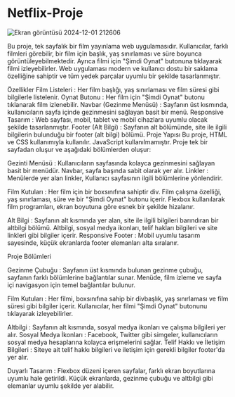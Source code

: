 # Netflix-Proje

![Ekran görüntüsü 2024-12-01 212606](https://github.com/user-attachments/assets/fa9043f0-3978-42c9-aaf8-fd160e4e4780)

Bu proje, tek sayfalık bir film yayınlama web uygulamasıdır. Kullanıcılar, farklı filmleri görebilir, bir film için başlık, yaş sınırlaması ve süre boyunca görüntüleyebilmektedir. Ayrıca filmi için "Şimdi Oynat" butonuna tıklayarak filmi izleyebilirler. Web uygulaması modern ve kullanıcı dostu bir saklama özelliğine sahiptir ve tüm yedek parçalar uyumlu bir şekilde tasarlanmıştır.

Özellikler
Film Listeleri : Her film başlığı, yaş sınırlaması ve film süresi gibi bilgilerle listelenir.
Oynat Butonu : Her film için "Şimdi Oynat" butonu tıklanarak film izlenebilir.
Navbar (Gezinme Menüsü) : Sayfanın üst kısmında, kullanıcıların sayfa içinde gezinmesini sağlayan basit bir menü.
Responsive Tasarım : Web sayfası, mobil, tablet ve mobil cihazlara uyumlu olacak şekilde tasarlanmıştır.
Footer (Alt Bilgi) : Sayfanın alt bölümünde, site ile ilgili bilgilerin bulunduğu bir footer (alt bilgi) bölümü.
Proje Yapısı
Bu proje, HTML ve CSS kullanımıyla kullanılır. JavaScript kullanılmamıştır. Proje tek bir sayfadan oluşur ve aşağıdaki bölümlerden oluşur:

Gezinti Menüsü :
Kullanıcıların sayfasında kolayca gezinmesini sağlayan basit bir menüdür.
Navbar, sayfa başında sabit olarak yer alır.
Linkler : Menülerde yer alan linkler, Kullanıcı sayfasının ilgili bölümlerine yönlendirir.

Film Kutuları :
Her film için bir boxsınıfına sahiptir div.
Film çalışma özelliği, yaş sınırlaması, süre ve bir "Şimdi Oynat" butonu içerir.
Flexbox kullanılarak film programları, ekran boyutuna göre esnek bir şekilde hizalanır.

Alt Bilgi :
Sayfanın alt kısmında yer alan, site ile ilgili bilgileri barındıran bir altbilgi bölümü.
Altbilgi, sosyal medya ikonları, telif hakları bilgileri ve site linkleri gibi bilgiler içerir.
Responsive Footer : Mobil uyumlu tasarım sayesinde, küçük ekranlarda footer elemanları alta sıralanır.


Proje Bölümleri

Gezinme Çubuğu :
Sayfanın üst kısmında bulunan gezinme çubuğu, sayfanın farklı bölümlerine bağlantılar sunar.
Menüde, film izleme ve sayfa içi navigasyon için temel bağlantılar bulunur.

Film Kutuları :
Her filmi, boxsınıfına sahip bir divbaşlık, yaş sınırlaması ve film süresi gibi bilgiler içerir.
Kullanıcılar, her filmi "Şimdi Oynat" butonunu tıklayarak izleyebilirler.

Altbilgi :
Sayfanın alt kısmında, sosyal medya ikonları ve çalışma bilgileri yer alır.
Sosyal Medya İkonları : Facebook, Twitter gibi simgeler, kullanıcıların sosyal medya hesaplarına kolayca erişmelerini sağlar.
Telif Hakkı ve İletişim Bilgileri : Siteye ait telif hakkı bilgileri ve iletişim için gerekli bilgiler footer'da yer alır.

Duyarlı Tasarım :
Flexbox düzeni içeren sayfalar, farklı ekran boyutlarına uyumlu hale getirildi.
Küçük ekranlarda, gezinme çubuğu ve altbilgi gibi elemanlar uyumlu şekilde yer alabilir.

